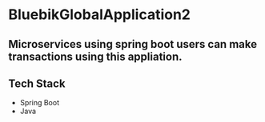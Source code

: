 # BluebikGlobalApplication2

## Microservices using spring boot users can make transactions using this appliation.

## Tech Stack

- Spring Boot
- Java
